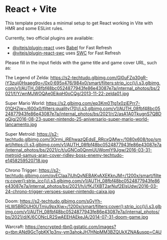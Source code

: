 # React + Vite

This template provides a minimal setup to get React working in Vite with HMR and some ESLint rules.

Currently, two official plugins are available:

- [@vitejs/plugin-react](https://github.com/vitejs/vite-plugin-react/blob/main/packages/plugin-react/README.md) uses [Babel](https://babeljs.io/) for Fast Refresh
- [@vitejs/plugin-react-swc](https://github.com/vitejs/vite-plugin-react-swc) uses [SWC](https://swc.rs/) for Fast Refresh


Please fill in the input fields with the game title and game cover URL, such as:

The Legend of Zelda:
https://s2-techtudo.glbimg.com/Gl0uFZq30gR-iY3zuij0Hxaeg9o=/0x0:695x476/984x0/smart/filters:strip_icc()/i.s3.glbimg.com/v1/AUTH_08fbf48bc0524877943fe86e43087e7a/internal_photos/bs/2021/f/Y/wnMJWOQAe0EikqH0oCQg/2013-11-22-zelda01.jpg

Super Mario World:
https://s2.glbimg.com/ep3Km0Ttg1x0ziEPrr7-01QHZjw=/600x0/filters:quality(70)/i.s3.glbimg.com/v1/AUTH_08fbf48bc0524877943fe86e43087e7a/internal_photos/bs/2021/r/2/asA1A0TkugnS7QBDgQjg/2016-08-23-super-nintendo-25-aniversario-super-mario-world-lancamento.jpg

Super Metroid:
https://s2-techtudo.glbimg.com/3Ormj_iREhwazQEdsE_RRcxQjMw=/1080x608/top/smart/https://i.s3.glbimg.com/v1/AUTH_08fbf48bc0524877943fe86e43087e7a/internal_photos/bs/2021/c/t/uGNCq0QnmUUWomlY9Jgw/2016-03-31-metroid-samus-aran-cover-ridley-boss-enemy-techtudo-e1458259520718.jpg

Chrono Trigger:
https://s2-techtudo.glbimg.com/qvECIaa7iUhQyNEBAKyAXEKknJM=/1200x/smart/filters:cover():strip_icc()/i.s3.glbimg.com/v1/AUTH_08fbf48bc0524877943fe86e43087e7a/internal_photos/bs/2021/h/i/fKJ1XBT2arNuf2ElsUdw/2016-03-24-chrono-trigger-versoes-super-nintendo-caixa.jpg

Doom:
https://s2-techtudo.glbimg.com/sGyYh-HLW5BRDUH0UTmju9pxXjw=/1200x/smart/filters:cover():strip_icc()/i.s3.glbimg.com/v1/AUTH_08fbf48bc0524877943fe86e43087e7a/internal_photos/bs/2021/d/K/6CONcLR2SwAEEHAEkeJA/2014-07-31-doom-game.jpg

Warcraft:
https://encrypted-tbn0.gstatic.com/images?q=tbn:ANd9GcTgbKK1p3nv-ym3ahokJH7HNpMM3BZQUkXZNA&usqp=CAU